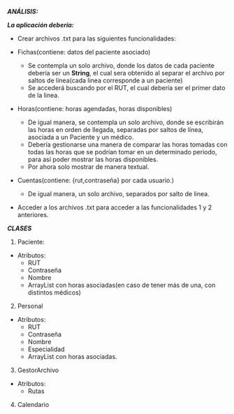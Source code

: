 ***ANÁLISIS:***

***La aplicación debería:***

- Crear archivos .txt para las siguientes funcionalidades:


- Fichas(contiene: datos del paciente asociado)
  - Se contempla un solo archivo, donde los datos de cada paciente debería ser un **String**, el cual sera obtenido al separar el archivo por saltos de linea(cada linea corresponde a un paciente)
  - Se accederá buscando por el RUT, el cual debería ser el primer dato de la linea.

- Horas(contiene: horas agendadas, horas disponibles)
  - De igual manera, se contempla un solo archivo, donde se escribirán las horas en orden de llegada, separadas por saltos de línea, asociada a un Paciente y un médico.
  - Debería gestionarse una manera de comparar las horas tomadas con todas las horas que se podrían tomar en un determinado periodo, para así poder mostrar las horas disponibles.
  - Por ahora solo mostrar de manera textual.

- Cuentas(contiene: {rut,contraseña} por cada usuario.)
  - De igual manera, un solo archivo, separados por salto de linea.

- Acceder a los archivos .txt para acceder a las funcionalidades 1 y 2 anteriores.


***CLASES***


1. Paciente:
- Atributos:
    - RUT
    - Contraseña
    - Nombre
    - ArrayList con horas asociadas(en caso de tener más de una, con distintos médicos)


2. Personal
- Atributos:
    - RUT
    - Contraseña
    - Nombre
    - Especialidad
    - ArrayList con horas asociadas.
  

3. GestorArchivo
- Atributos:
    - Rutas


4. Calendario







